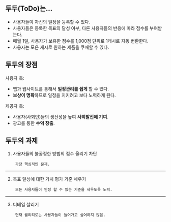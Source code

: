 ## 투두(ToDo)는...

- 사용자들이 자신의 일정을 등록할 수 있다.
- 사용자들은 등록한 목표의 달성 여부, 다른 사용자들의 반응에 따라 점수를 부여받는다.
- 매월 1일, 사용자가 보유한 점수를 1,000점 단위로 1캐시로 자동 변환한다.
- 사용자는 모은 캐시로 원하는 제품을 쿠매할 수 있다.



## 투두의 장점 

사용자 측:
- 앱과 웹사이트를 통해서 **일정관리를 쉽게** 할 수 있다.
- **보상이 명확**하므로 일정을 지키려고 보다 노력하게 된다.

제공자 측:
- 사용자(사회인)들의 생산성을 높여 **사회발전에 기여**.
- 광고를 통한 **수익 창출**.



## 투두의 과제

1. 사용자들의 불공정한 방법의 점수 올리기 차단

        가장 핵심적인 문제.
* * *
2. 목표 달성에 대한 가치 평가 기준 세우기

        모든 사용자들이 인정 할 수 있는 기준을 세우도록 노력.
* * *
3. 디테일 살리기

        현재 퀄리티로는 사용자들이 들어가고 싶어하지 않음.
